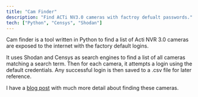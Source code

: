 ```yaml
---
title: "Cam Finder"
description: "Find ACTi NV3.0 cameras with factroy defualt passwords."
tech: ["Python", "Censys", "Shodan"]
---
```


Cam finder is a tool written in Python to find a list of
Acti NVR 3.0 cameras are exposed to the internet with the
factory default logins.

It uses Shodan and Censys as search engines to find a list of
all cameras matching a search term. Then for each camera,
it attempts a login using the default credentials. Any successful
login is then saved to a .csv file for later reference.

I have a [blog post](/blog/risks-of-poorly-secured-cameras/) with much
more detail about finding these cameras.

